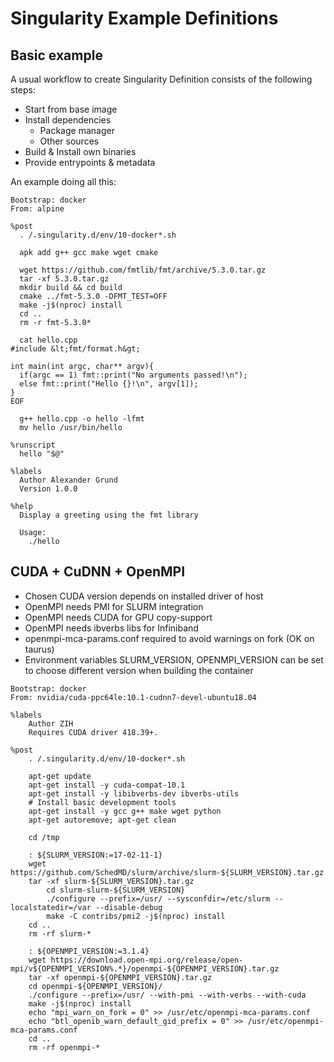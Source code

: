 # Singularity Example Definitions

## Basic example

A usual workflow to create Singularity Definition consists of the
following steps:

-   Start from base image
-   Install dependencies
    -   Package manager
    -   Other sources
-   Build & Install own binaries
-   Provide entrypoints & metadata

An example doing all this:

    Bootstrap: docker
    From: alpine

    %post
      . /.singularity.d/env/10-docker*.sh

      apk add g++ gcc make wget cmake

      wget https://github.com/fmtlib/fmt/archive/5.3.0.tar.gz
      tar -xf 5.3.0.tar.gz
      mkdir build && cd build
      cmake ../fmt-5.3.0 -DFMT_TEST=OFF
      make -j$(nproc) install
      cd ..
      rm -r fmt-5.3.0*

      cat hello.cpp
    #include &lt;fmt/format.h&gt;

    int main(int argc, char** argv){
      if(argc == 1) fmt::print("No arguments passed!\n");
      else fmt::print("Hello {}!\n", argv[1]);
    }
    EOF

      g++ hello.cpp -o hello -lfmt
      mv hello /usr/bin/hello

    %runscript
      hello "$@"

    %labels
      Author Alexander Grund
      Version 1.0.0

    %help
      Display a greeting using the fmt library

      Usage:
        ./hello 

## CUDA + CuDNN + OpenMPI

-   Chosen CUDA version depends on installed driver of host
-   OpenMPI needs PMI for SLURM integration
-   OpenMPI needs CUDA for GPU copy-support
-   OpenMPI needs ibverbs libs for Infiniband
-   openmpi-mca-params.conf required to avoid warnings on fork (OK on
    taurus)
-   Environment variables SLURM_VERSION, OPENMPI_VERSION can be set to
    choose different version when building the container

<!-- -->

    Bootstrap: docker
    From: nvidia/cuda-ppc64le:10.1-cudnn7-devel-ubuntu18.04

    %labels
        Author ZIH
        Requires CUDA driver 418.39+.

    %post
        . /.singularity.d/env/10-docker*.sh

        apt-get update
        apt-get install -y cuda-compat-10.1
        apt-get install -y libibverbs-dev ibverbs-utils
        # Install basic development tools
        apt-get install -y gcc g++ make wget python
        apt-get autoremove; apt-get clean

        cd /tmp

        : ${SLURM_VERSION:=17-02-11-1}
        wget https://github.com/SchedMD/slurm/archive/slurm-${SLURM_VERSION}.tar.gz
        tar -xf slurm-${SLURM_VERSION}.tar.gz
            cd slurm-slurm-${SLURM_VERSION}
            ./configure --prefix=/usr/ --sysconfdir=/etc/slurm --localstatedir=/var --disable-debug
            make -C contribs/pmi2 -j$(nproc) install
        cd ..
        rm -rf slurm-*

        : ${OPENMPI_VERSION:=3.1.4}
        wget https://download.open-mpi.org/release/open-mpi/v${OPENMPI_VERSION%.*}/openmpi-${OPENMPI_VERSION}.tar.gz
        tar -xf openmpi-${OPENMPI_VERSION}.tar.gz
        cd openmpi-${OPENMPI_VERSION}/
        ./configure --prefix=/usr/ --with-pmi --with-verbs --with-cuda
        make -j$(nproc) install
        echo "mpi_warn_on_fork = 0" >> /usr/etc/openmpi-mca-params.conf
        echo "btl_openib_warn_default_gid_prefix = 0" >> /usr/etc/openmpi-mca-params.conf
        cd ..
        rm -rf openmpi-*
